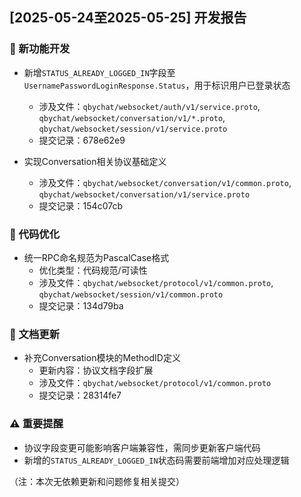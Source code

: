 ## [2025-05-24至2025-05-25] 开发报告

### 🚀 新功能开发
- 新增`STATUS_ALREADY_LOGGED_IN`字段至`UsernamePasswordLoginResponse.Status`，用于标识用户已登录状态  
  - 涉及文件：`qbychat/websocket/auth/v1/service.proto`, `qbychat/websocket/conversation/v1/*.proto`, `qbychat/websocket/session/v1/service.proto`  
  - 提交记录：678e62e9  

- 实现Conversation相关协议基础定义  
  - 涉及文件：`qbychat/websocket/conversation/v1/common.proto`, `qbychat/websocket/conversation/v1/service.proto`  
  - 提交记录：154c07cb  

### 🔧 代码优化
- 统一RPC命名规范为PascalCase格式  
  - 优化类型：代码规范/可读性  
  - 涉及文件：`qbychat/websocket/protocol/v1/common.proto`, `qbychat/websocket/session/v1/common.proto`  
  - 提交记录：134d79ba  

### 📝 文档更新
- 补充Conversation模块的MethodID定义  
  - 更新内容：协议文档字段扩展  
  - 涉及文件：`qbychat/websocket/protocol/v1/common.proto`  
  - 提交记录：28314fe7  

### ⚠️ 重要提醒
- 协议字段变更可能影响客户端兼容性，需同步更新客户端代码  
- 新增的`STATUS_ALREADY_LOGGED_IN`状态码需要前端增加对应处理逻辑  

（注：本次无依赖更新和问题修复相关提交）